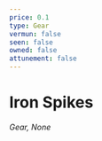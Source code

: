 ```yaml
---
price: 0.1
type: Gear
vermun: false
seen: false
owned: false
attunement: false
---
```

# Iron Spikes

*Gear, None*